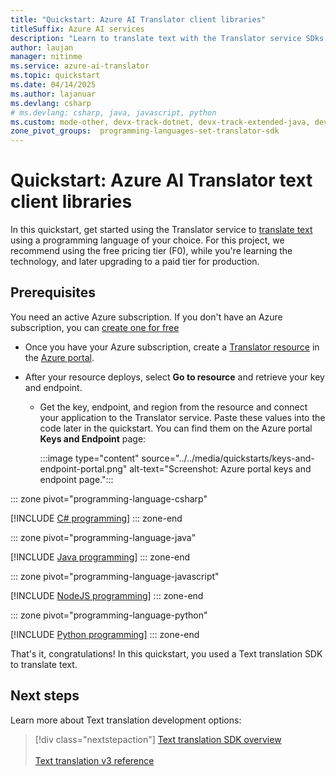 ```yaml
---
title: "Quickstart: Azure AI Translator client libraries"
titleSuffix: Azure AI services
description: "Learn to translate text with the Translator service SDks in a programming language of your choice: C#, Java, JavaScript, or Python."
author: laujan
manager: nitinme
ms.service: azure-ai-translator
ms.topic: quickstart
ms.date: 04/14/2025
ms.author: lajanuar
ms.devlang: csharp
# ms.devlang: csharp, java, javascript, python
ms.custom: mode-other, devx-track-dotnet, devx-track-extended-java, devx-track-js, devx-track-python
zone_pivot_groups:  programming-languages-set-translator-sdk
---
```


<!-- markdownlint-disable MD033 -->
<!-- markdownlint-disable MD001 -->
<!-- markdownlint-disable MD024 -->
<!-- markdownlint-disable MD036 -->
<!-- markdownlint-disable MD049 -->

# Quickstart: Azure AI Translator text client libraries 

In this quickstart, get started using the Translator service to [translate text](../reference/v3/translate.md) using a programming language of your choice. For this project, we recommend using the free pricing tier (F0), while you're learning the technology, and later upgrading to a paid tier for production.

## Prerequisites

You need an active Azure subscription. If you don't have an Azure subscription, you can [create one for free](https://azure.microsoft.com/free/cognitive-services/)

* Once you have your Azure subscription, create a [Translator resource](../../create-translator-resource.md) in the [Azure portal](https://portal.azure.com/#create/Microsoft.CognitiveServicesTextTranslation).

* After your resource deploys, select **Go to resource** and retrieve your key and endpoint.

  * Get the key, endpoint, and region from the resource and connect your application to the Translator service. Paste these values into the code later in the quickstart. You can find them on the Azure portal **Keys and Endpoint** page:

    :::image type="content" source="../../media/quickstarts/keys-and-endpoint-portal.png" alt-text="Screenshot: Azure portal keys and endpoint page.":::

::: zone pivot="programming-language-csharp"

[!INCLUDE [C# programming](includes/client-libraries-sdk/csharp.md)]
::: zone-end

::: zone pivot="programming-language-java"

[!INCLUDE [Java programming](includes/client-libraries-sdk/java.md)]
::: zone-end

::: zone pivot="programming-language-javascript"

[!INCLUDE [NodeJS programming](includes/client-libraries-sdk/javascript.md)]
::: zone-end

::: zone pivot="programming-language-python"

[!INCLUDE [Python programming](includes/client-libraries-sdk/python.md)]
::: zone-end

That's it, congratulations! In this quickstart, you used a Text translation SDK to translate text.

## Next steps

Learn more about Text translation development options:

> [!div class="nextstepaction"]
>[Text translation SDK overview](../../text-sdk-overview.md) </br></br>[Text translation v3 reference](../reference/v3/reference.md)
